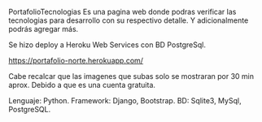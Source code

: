 PortafolioTecnologias
Es una pagina web donde podras verificar las tecnologias para desarrollo con su respectivo detalle. Y adicionalmente podrás agregar más.

Se hizo deploy a Heroku Web Services con BD PostgreSql.

https://portafolio-norte.herokuapp.com/

Cabe recalcar que las imagenes que subas solo se mostraran por 30 min aprox. Debido a que es una cuenta gratuita.

Lenguaje: Python. Framework: Django, Bootstrap. BD: Sqlite3, MySql, PostgreSQL.
